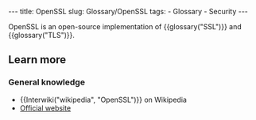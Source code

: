 --- title: OpenSSL slug: Glossary/OpenSSL tags: - Glossary - Security ---

OpenSSL is an open-source implementation of {{glossary("SSL")}} and {{glossary("TLS")}}.

Learn more
----------

### General knowledge

-   {{Interwiki("wikipedia", "OpenSSL")}} on Wikipedia
-   [Official website](https://www.openssl.org/)
